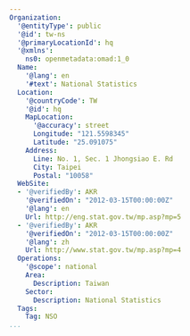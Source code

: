 ```yaml
---
Organization:
  '@entityType': public
  '@id': tw-ns
  '@primaryLocationId': hq
  '@xmlns':
    ns0: openmetadata:omad:1_0
  Name:
    '@lang': en
    '#text': National Statistics
  Location:
    '@countryCode': TW
    '@id': hq
    MapLocation:
      '@accuracy': street
      Longitude: "121.5598345"
      Latitude: "25.091075"
    Address:
      Line: No. 1, Sec. 1 Jhongsiao E. Rd
      City: Taipei
      Postal: "10058"
  WebSite:
  - '@verifiedBy': AKR
    '@verifiedOn': "2012-03-15T00:00:00Z"
    '@lang': en
    Url: http://eng.stat.gov.tw/mp.asp?mp=5
  - '@verifiedBy': AKR
    '@verifiedOn': "2012-03-15T00:00:00Z"
    '@lang': zh
    Url: http://www.stat.gov.tw/mp.asp?mp=4
  Operations:
    '@scope': national
    Area:
      Description: Taiwan
    Sector:
      Description: National Statistics
  Tags:
    Tag: NSO
...
```

